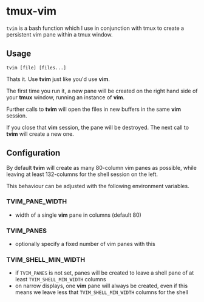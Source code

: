 # tmux-vim

`tvim` is a bash function which I use in conjunction with tmux to create a persistent vim pane within a tmux window.

## Usage

`tvim [file] [files...]`

Thats it. Use **tvim** just like you'd use **vim**.

The first time you run it, a new pane will be created on the right hand side of your **tmux** window, running an instance of **vim**.

Further calls to **tvim** will open the files in new buffers in the same **vim** session.

If you close that **vim** session, the pane will be destroyed. The next call to **tvim** will create a new one.

## Configuration

By default **tvim** will create as many 80-column vim panes as possible, while
leaving at least 132-columns for the shell session on the left.

This behaviour can be adjusted with the following environment variables.

### TVIM_PANE_WIDTH
* width of a single **vim** pane in columns (default 80)

### TVIM_PANES
* optionally specify a fixed number of vim panes with this

### TVIM_SHELL_MIN_WIDTH
* if `TVIM_PANES` is not set, panes will be created to leave a shell pane of at least `TVIM_SHELL_MIN_WIDTH` columns
* on narrow displays, one **vim** pane will always be created, even if this means we leave less that `TVIM_SHELL_MIN_WIDTH` columns for the shell
